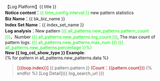 【Log Platform】{{ title }}  
**Notice content**：<font color="info">{{ time_config.interval }}</font> new pattern statistics  
**Biz Name**：{{ bk_biz_name }}  
**Index Set Name**：{{ index_set_name }}  
**Log analysis**：New pattern <font color="info">({{ all_patterns.new_patterns.pattern_count }})</font>，Number <font color="info">({{ all_patterns.new_patterns.log_count }})</font>, The max count of pattern logs: <font color="info">({{ all_patterns.new_patterns.max_num }})</font> <font color="info">({{ all_patterns.new_patterns.percentage }}%)</font>   
**New {{ log_col_show_type }} Example**:  
{% for pattern in all_patterns.new_patterns.data %}
><font color="warning">[{{loop.index}}]</font> {{ pattern.pattern }} <font color="warning">(Count：{{pattern.count}})</font>
{% endfor %}
[Log Detail]({{ log_search_url }})  
